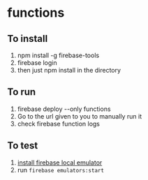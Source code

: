 # functions

## To install

1. npm install -g firebase-tools
2. firebase login
3. then just npm install in the directory

## To run

1. firebase deploy --only functions
2. Go to the url given to you to manually run it
3. check firebase function logs

## To test

1. [install firebase local emulator](https://firebase.google.com/docs/functions/local-emulator)
2. run `firebase emulators:start`
